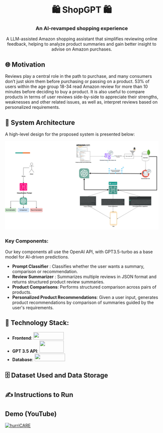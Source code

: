 <p align="center">
 <h1 align="center"> 🛍️ ShopGPT 🛍️ </h1>
 <h3 align="center"> An AI-revamped shopping experience </h3>
 <p align="center"> A LLM-assisted Amazon shopping assistant that simplifies reviewing online feedback, helping to analyze product summaries and gain better insight to advise on Amazon purchases. </p>

## 🌐 Motivation

Reviews play a central role in the path to purchase, and many consumers don’t just skim them before purchasing or passing on a product. 53% of users within the age group 18-34 read Amazon review for more than 10 minutes before deciding to buy a product. It is also useful to compare products in terms of user reviews side-by-side to appreciate their strengths, weaknesses and other related issues, as well as, interpret reviews based on personalized requirements.

## 📕 System Architecture

A high-level design for the proposed system is presented below:

![HLD](README_media/HLD.png "High-level System Design")

### Key Components:

Our key components all use the OpenAI API, with GPT3.5-turbo as a base model for AI-driven predictions.

* **Prompt Classifier** : Classifies whether the user wants a summary, comparison or recommendation.
* **Review Summarizer** : Summarizes multiple reviews in JSON format and returns structured product review summaries.
* **Product Comparisons**: Performs structured comparison across pairs of products. 
* **Personalized Product Recommendations**: Given a user input, generates product recommendations by comparison of summaries guided by the user's requirements. 

## 🚀 Technology Stack:
  
 - **Frontend**: <img src="https://pypi-camo.global.ssl.fastly.net/a95ef5913dc4cc84d2155ff690a0fa0d4c33d7e2/68747470733a2f2f7261772e67697468756275736572636f6e74656e742e636f6d2f67726164696f2d6170702f67726164696f2f6d61696e2f726561646d655f66696c65732f67726164696f2e737667" height="25" width="100"> 
 - **GPT 3.5 API**: <img src="https://www.webfx.com/wp-content/uploads/2023/07/what-is-openai.png" height="40" width="80">
 - **Database**: <img src="https://upload.wikimedia.org/wikipedia/commons/9/93/MongoDB_Logo.svg" height="25" width="100">

 ## 🗄️ Dataset Used and Data Storage


## ✍️ Instructions to Run

## Demo (YouTube)
 [![hurriCARE](https://img.youtube.com/vi/5UYiMiq8xxQ/0.jpg)](https://www.youtube.com/watch?v=5UYiMiq8xxQ)